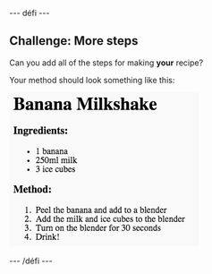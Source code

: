 \--- défi \---

## Challenge: More steps

Can you add all of the steps for making **your** recipe?

Your method should look something like this:

![capture d'écran](images/recipe-more-method.png)

\--- /défi \---